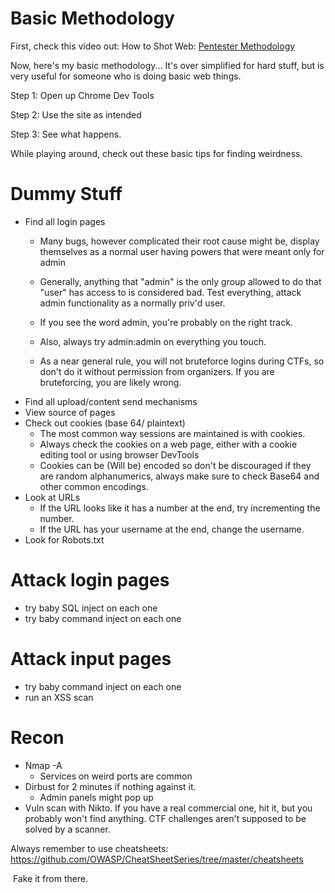# Basic Methodology

First, check this video out: How to Shot Web: [Pentester
Methodology](https://www.youtube.com/watch?v=VPAz5heLcZY) 

Now, here's my basic methodology... It's over simplified for hard stuff,
but is very useful for someone who is doing basic web things. 

Step 1: Open up Chrome Dev Tools

Step 2: Use the site as intended

Step 3: See what happens. 

  

While playing around, check out these basic tips for finding weirdness.

  

# Dummy Stuff

-   Find all login pages
    -   Many bugs, however complicated their root cause might be,
        display themselves as a normal user having powers that were
        meant only for admin

    -   Generally, anything that "admin" is the only group allowed to do
        that "user" has access to is considered bad. Test everything,
        attack admin functionality as a normally priv'd user.

    -   If you see the word admin, you're probably on the right track.

    -   Also, always try admin:admin on everything you touch.

    -   As a near general rule, you will not bruteforce logins during
        CTFs, so don't do it without permission from organizers. If you
        are bruteforcing, you are likely wrong.
-   Find all upload/content send mechanisms
-   View source of pages
-   Check out cookies (base 64/ plaintext)
    -   The most common way sessions are maintained is with cookies.
    -   Always check the cookies on a web page, either with a cookie
        editing tool or using browser DevTools
    -   Cookies can be (Will be) encoded so don't be discouraged if they
        are random alphanumerics, always make sure to check Base64 and
        other common encodings.
-   Look at URLs
    -   If the URL looks like it has a number at the end, try
        incrementing the number.
    -   If the URL has your username at the end, change the username.
-   Look for Robots.txt

# Attack login pages

-   try baby SQL inject on each one
-   try baby command inject on each one

# Attack input pages

-   try baby command inject on each one
-   run an XSS scan

# Recon

-   Nmap -A
    -   Services on weird ports are common
-   Dirbust for 2 minutes if nothing against it.
    -   Admin panels might pop up
-   Vuln scan with Nikto. If you have a real commercial one, hit it, but
    you probably won't find anything. CTF challenges aren't supposed to
    be solved by a scanner.

Always remember to use cheatsheets:
<https://github.com/OWASP/CheatSheetSeries/tree/master/cheatsheets>

 Fake it from there.
